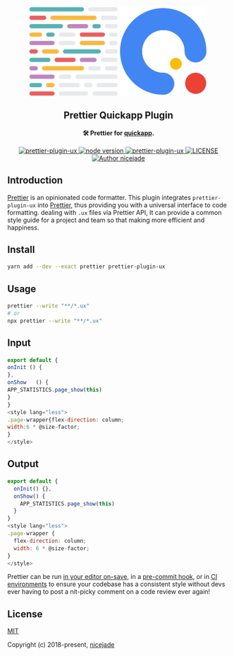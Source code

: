 <div align="center">
  <a href="https://github.com/nicejade/prettier-plugin-quickapp"><img width="200" src="https://raw.githubusercontent.com/nicejade/prettier-plugin-quickapp/master/doc/images/pretitter.png" alt="Prettier Plugin Quickapp"></a>
  <a href="https://github.com/nicejade/prettier-plugin-quickapp"><img
  width="200" src="https://raw.githubusercontent.com/nicejade/prettier-plugin-quickapp/master/doc/images/quickapp.png" alt="Prettier Plugin Quickapp"></a>
</div>

<h2 align="center">Prettier Quickapp Plugin</h2>

<div align="center">
  <strong>🛠 Prettier for 
    <a href="https://nicelinks.site/post/5b5fb5bc615bf842b609105f">quickapp</a>.
  </strong>
</div>

<br>

<div align="center">
  <a href="https://www.npmjs.com/package/prettier-plugin-ux">
    <img src="https://img.shields.io/npm/v/prettier-plugin-ux.svg" alt="prettier-plugin-ux">
  </a>
  <a href="https://nodejs.org/en/">
    <img src="https://img.shields.io/badge/node-%3E%3D%208.0.0-green.svg" alt="node version">
  </a>
  <a href="https://www.npmjs.com/package/prettier-plugin-ux">
    <img src="https://img.shields.io/npm/dt/prettier-plugin-ux.svg" alt="prettier-plugin-ux">
  </a>
  <a href="https://github.com/nicejade/vue-boilerplate-template">
    <img src="https://img.shields.io/github/license/nicejade/vue-boilerplate-template.svg" alt="LICENSE">
  </a>
  <a href="https://about.me/nicejade"><img src="https://img.shields.io/badge/Author-nicejade-%23a696c8.svg" alt="Author nicejade"></a>
</div>

## Introduction

[Prettier](https://nicelinks.site/post/5c16083e819ae45de1453caa) is an opinionated code formatter. This plugin integrates `prettier-plugin-ux` into [Prettier](https://nicelinks.site/post/5c16083e819ae45de1453caa), thus providing you with a universal interface to code formatting. dealing with `.ux` files via Prettier API, It can provide a common style guide  for a project and team so that making more efficient and happiness.

## Install

```bash
yarn add --dev --exact prettier prettier-plugin-ux
```

## Usage

```bash
prettier --write "**/*.ux"
# or
npx prettier --write "**/*.ux"
```

## Input

```js
export default {
onInit () {
},
onShow   () {
APP_STATISTICS.page_show(this)
}
}
<style lang="less">
.page-wrapper{flex-direction: column;
width:6 * @size-factor;
}
</style>
```

## Output

```js
export default {
  onInit() {},
  onShow() {
    APP_STATISTICS.page_show(this)
  }
}
<style lang="less">
.page-wrapper {
  flex-direction: column;
  width: 6 * @size-factor;
}
</style>
```

Prettier can be run [in your editor on-save](http://prettier.io/docs/en/editors.html), in a [pre-commit hook](https://prettier.io/docs/en/precommit.html), or in [CI environments](https://prettier.io/docs/en/cli.html#list-different) to ensure your codebase has a consistent style without devs ever having to post a nit-picky comment on a code review ever again!

## License

[MIT](http://opensource.org/licenses/MIT)

Copyright (c) 2018-present, [nicejade](https://about.me/nicejade)